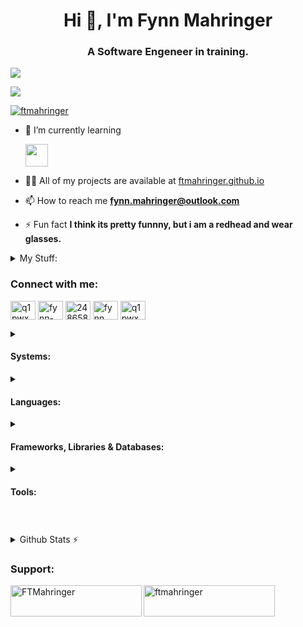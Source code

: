 <h1 align="center">Hi 👋, I'm Fynn Mahringer</h1>
<h3 align="center">A Software Engeneer in training.</h3>

![](https://komarev.com/ghpvc/?username=ftmahringer&color=red&abbreviated=true&label=PROFILE+VIEWS&style=for-the-badge&base=280)
<!-- The base is from my other two accounts, which are now followed by this new one -->

<a href="https://www.github.com/FTMahringer" target="_blank" rel="noreferrer"><img
src="https://img.shields.io/github/followers/FTMahringer?logo=github&style=for-the-badge&color=red&labelColor=gray" /></a>

<!--- <p align="center"> <a href="https://github.com/sponsors/FTMahringer"><img src="https://img.shields.io/static/v1?label=Sponsor&message=%E2%9D%A4&logo=GitHub&color=ff69b4"/></a></p> --->

<p align="left"> <a href="https://github.com/ryo-ma/github-profile-trophy"><img src="https://github-profile-trophy.vercel.app/?username=ftmahringer" alt="ftmahringer" /></a> </p>

- 🌱 I’m currently learning <p> <img src="https://skillicons.dev/icons?i=symfony,docker,nodejs,vue" style="height:36px;" /> </p>

- 👨‍💻 All of my projects are available at [ftmahringer.github.io]("https://ftmahringer.github.io/")

- 📫 How to reach me **fynn.mahringer@outlook.com**

- ⚡ Fun fact **I think its pretty funnny, but i am a redhead and wear glasses.**

<details>
  <summary>
    My Stuff:
  </summary>
  <br>
  
| **Devices**                     | **Nitro**                          | **Desktop**                        |
| ------------------------------  | ---------------------------------  | ---------------------------------  |
| - Laptop Acer Nitro 5           | - OS: Windows 11                   | - OS: Windows 10                   |
| - Desktop: Self build (Not Good)| - CPU: Intel i5-11400H             | - CPU: Intel i5-9400F              |
| - Huawei P30 Pro	          | - GPU: NVIDEA RTX 3050 (Laptop GPU)| - GPU: NVIDEA GEFORCE GTX 1050 TI  |
|                                 | - RAM: 32GB DDR4 2400MHZ           | - RAM: 64GB DDR4 3600MHZ           |
|                                 | - HDD: 1TB                         | - HDD: 1TB + 500GB + 6TB           |
|                                 | - SSD: 2TB                         | - SSD: 2TB                         |

</details>

<h3 align="left">Connect with me:</h3>
<p align="left">
<a href="https://dev.to/q1pwx" target="blank"><img align="center" src="https://raw.githubusercontent.com/rahuldkjain/github-profile-readme-generator/master/src/images/icons/Social/devto.svg" alt="q1pwx" height="30" width="40" /></a>
<a href="https://linkedin.com/in/fynn-mahringer-30a36b285" target="blank"><img align="center" src="https://raw.githubusercontent.com/rahuldkjain/github-profile-readme-generator/master/src/images/icons/Social/linked-in-alt.svg" alt="fynn-mahringer-30a36b285" height="30" width="40" /></a>
<a href="https://stackoverflow.com/users/24865837" target="blank"><img align="center" src="https://raw.githubusercontent.com/rahuldkjain/github-profile-readme-generator/master/src/images/icons/Social/stack-overflow.svg" alt="24865837" height="30" width="40" /></a>
<a href="https://fb.com/profile.php?id=61555758103732" target="blank"><img align="center" src="https://raw.githubusercontent.com/rahuldkjain/github-profile-readme-generator/master/src/images/icons/Social/facebook.svg" alt="fynn mahringer" height="30" width="40" /></a>
<a href="https://www.youtube.com//channel/UCzFRFnCSHcv5kiq8DY62Aag" target="blank"><img align="center" src="https://raw.githubusercontent.com/rahuldkjain/github-profile-readme-generator/master/src/images/icons/Social/youtube.svg" alt="q1pwx" height="30" width="40" /></a>
</p>

<details> 
  <summary> 
    <h4 align="left">Systems:</h3> 
  </summary> 
  <img src="https://skillicons.dev/icons?i=ubuntu,linux,windows,debian" style="height:36px;"> 
</details> 
<details> 
  <summary> 
    <h4 align="left">Languages:</h3> 
  </summary> 
  <img src="https://skillicons.dev/icons?i=c,cs,css,html,js,jquery,java,php,bash,lua,regex" style="height:36px;"> 
</details> 
<details> 
  <summary> 
    <h4 align="left">Frameworks, Libraries & Databases:</h3> 
  </summary> 
  <img src="https://skillicons.dev/icons?i=mysql,mongodb,postgres&perline=50" style="height:36px;"> 
</details> 
<details> 
  <summary> 
    <h4 align="left">Tools:</h3> 
  </summary> 
  <img src="https://skillicons.dev/icons?i=git,figma,vercel,github,maven,gradle" style="height:36px;"> 
</details> 

<h1 align="center"></h1>
<h3 align="center"></h3>

<details>
  <summary>Github Stats ⚡</summary>
  
  <a href="#">![Github stats](https://github-readme-stats.vercel.app/api?username=ftmahringer&theme=blueberry&count_private=true&hide_border=true&line_height=20)</a>
  <a href="#">![Top Langs](https://github-readme-stats.vercel.app/api/top-langs/?username=ftmahringer&layout=compact&theme=blueberry&count_private=true&hide_border=true)</a>
</details>

<h3 align="left">Support:</h3>
<p><a href="https://www.buymeacoffee.com/FTMahringer"> <img align="left" src="https://cdn.buymeacoffee.com/buttons/v2/default-yellow.png" height="50" width="210" alt="FTMahringer" /></a></p>
<p><a href="https://ko-fi.com/ftmahringer"> <img align="left" src="https://cdn.ko-fi.com/cdn/kofi3.png?v=3" height="50" width="210" alt="ftmahringer" /></a></p>
<br>

